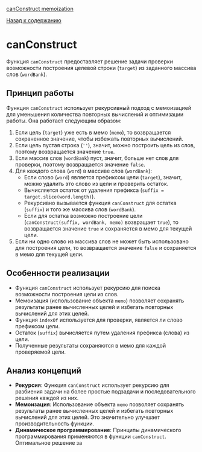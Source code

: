 [canConstruct memoization](https://www.youtube.com/watch?v=oBt53YbR9Kk&t=7965s)

[Назад к содержанию](../README.md)

# canConstruct

Функция `canConstruct` предоставляет решение задачи проверки возможности построения целевой строки (`target`) из заданного массива слов (`wordBank`).

## Принцип работы

Функция `canConstruct` использует рекурсивный подход с мемоизацией для уменьшения количества повторных вычислений и оптимизации работы. Она работает следующим образом:

1. Если цель (`target`) уже есть в мемо (`memo`), то возвращается сохраненное значение, чтобы избежать повторных вычислений.
2. Если цель пустая строка (`''`), значит, можно построить цель из слов, поэтому возвращается значение `true`.
3. Если массив слов (`wordBank`) пуст, значит, больше нет слов для проверки, поэтому возвращается значение `false`.
4. Для каждого слова (`word`) в массиве слов (`wordBank`):
    - Если слово (`word`) является префиксом цели (`target`), значит, можно удалить это слово из цели и проверить остаток.
    - Вычисляется остаток от удаления префикса (`suffix = target.slice(word.length)`).
    - Рекурсивно вызывается функция `canConstruct` для остатка (`suffix`) и того же массива слов (`wordBank`).
    - Если для остатка возможно построение цели (`canConstruct(suffix, wordBank, memo)` возвращает `true`), то возвращается значение `true` и сохраняется в мемо для текущей цели.
5. Если ни одно слово из массива слов не может быть использовано для построения цели, то возвращается значение `false` и сохраняется в мемо для текущей цели.

## Особенности реализации

- Функция `canConstruct` использует рекурсию для поиска возможности построения цели из слов.
- Мемоизация (использование объекта `memo`) позволяет сохранять результаты ранее вычисленных целей и избегать повторных вычислений для этих целей.
- Функция `indexOf` используется для проверки, является ли слово префиксом цели.
- Остаток (`suffix`) вычисляется путем удаления префикса (слова) из цели.
- Полученные результаты сохраняются в мемо для каждой проверяемой цели.

## Анализ концепций

- **Рекурсия**: Функция `canConstruct` использует рекурсию для разбиения задачи на более простые подзадачи и последовательного решения каждой из них.
- **Мемоизация**: Использование объекта `memo` позволяет сохранять результаты ранее вычисленных целей и избегать повторных вычислений для этих целей. Это значительно улучшает производительность функции.
- **Динамическое программирование**: Принципы динамического программирования применяются в функции `canConstruct`. Оптимальное решение за